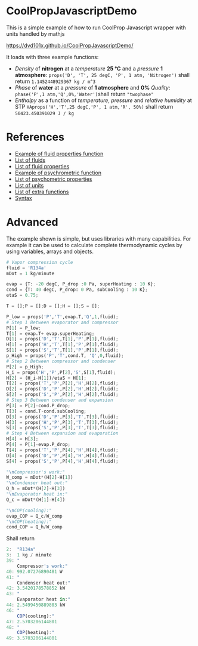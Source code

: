 # CoolPropJavascriptDemo
This is a simple example of how to run CoolProp Javascript wrapper with units handled by mathjs

https://dvd101x.github.io/CoolPropJavascriptDemo/

It loads with three example functions:

* *Density* of **nitrogen** at a *temperature* **25 °C** and a *pressure* **1 atmosphere**: `props('D', 'T', 25 degC, 'P', 1 atm, 'Nitrogen')` shall return `1.1452448929367 kg / m^3`
* *Phase* of **water** at a *pressure* of **1 atmosphere** and **0%** *Quality*: `phase('P',1 atm,'Q',0%,'Water')`shall return `"twophase"`
* *Enthalpy* as a function of *temperature*, *pressure* and *relative humidity* at STP `HAprops('H','T',25 degC,'P', 1 atm,'R', 50%)` shall return `50423.450391029 J / kg`

# References

* [Example of fluid properties function](http://coolprop.sourceforge.net/coolprop/HighLevelAPI.html#high-level-api)
* [List of fluids](http://coolprop.sourceforge.net/fluid_properties/PurePseudoPure.html#list-of-fluids)
* [List of fluid properties](http://www.coolprop.org/coolprop/HighLevelAPI.html#table-of-string-inputs-to-propssi-function)
* [Example of psychrometric function](http://coolprop.sourceforge.net/fluid_properties/HumidAir.html#sample-hapropssi-code)
* [List of psychometric properties](http://coolprop.sourceforge.net/fluid_properties/HumidAir.html#table-of-inputs-outputs-to-hapropssi)
* [List of units](https://mathjs.org/docs/datatypes/units.html#reference)
* [List of extra functions](https://mathjs.org/docs/reference/functions.html)
* [Syntax](https://mathjs.org/docs/expressions/syntax.html)

# Advanced

The example shown is simple, but uses libraries with many capabilities. For example it can be used to calculate complete thermodynamic cycles by using variables, arrays and objects.

``` python
# Vapor compression cycle
fluid = 'R134a'
mDot = 1 kg/minute

evap = {T: -20 degC, P_drop :0 Pa, superHeating : 10 K};
cond = {T: 40 degC, P_drop: 0 Pa, subCooling : 10 K};
etaS = 0.75;

T = [];P = [];D = [];H = [];S = [];

P_low = props('P','T',evap.T,'Q',1,fluid);
# Step 1 Between evaporator and compressor
P[1] = P_low;
T[1] = evap.T+ evap.superHeating;
D[1] = props('D','T',T[1],'P',P[1],fluid);
H[1] = props('H','T',T[1],'P',P[1],fluid);
S[1] = props('S','T',T[1],'P',P[1],fluid);
p_High = props('P','T',cond.T, 'Q',0,fluid);
# Step 2 Between compressor and condenser
P[2] = p_High;
H_i = props('H','P',P[2],'S',S[1],fluid);
H[2] = (H_i-H[1])/etaS + H[1];
T[2] = props('T','P',P[2],'H',H[2],fluid);
D[2] = props('D','P',P[2],'H',H[2],fluid);
S[2] = props('S','P',P[2],'H',H[2],fluid);
# Step 3 Between condenser and expansion
P[3] = P[2]-cond.P_drop;
T[3] = cond.T-cond.subCooling;
D[3] = props('D','P',P[3],'T',T[3],fluid);
H[3] = props('H','P',P[3],'T',T[3],fluid);
S[3] = props('S','P',P[3],'T',T[3],fluid);
# Step 4 Between expansion and evaporation
H[4] = H[3];
P[4] = P[1]-evap.P_drop;
T[4] = props('T','P',P[4],'H',H[4],fluid);
D[4] = props('D','P',P[4],'H',H[4],fluid);
S[4] = props('S','P',P[4],'H',H[4],fluid);

"\nCompressor's work:"
W_comp = mDot*(H[2]-H[1])
"\nCondenser heat out:"
Q_h = mDot*(H[2]-H[3])
"\nEvaporator heat in:"
Q_c = mDot*(H[1]-H[4])

"\nCOP(cooling):"
evap_COP = Q_c/W_comp
"\nCOP(heating):"
cond_COP = Q_h/W_comp
```
Shall return

``` javascript
2:	"R134a"
3:	1 kg / minute
39:	"
	Compressor's work:"
40:	992.07276890481 W
41:	"
	Condenser heat out:"
42:	3.5420178578852 kW
43:	"
	Evaporator heat in:"
44:	2.5499450889803 kW
46:	"
	COP(cooling):"
47:	2.5703206144801
48:	"
	COP(heating):"
49:	3.5703206144801
```
